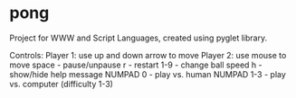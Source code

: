 # pong
Project for WWW and Script Languages, created using pyglet library.

Controls:
Player 1: use up and down arrow to move
Player 2: use mouse to move
space - pause/unpause
r - restart
1-9 - change ball speed
h - show/hide help message
NUMPAD 0 - play vs. human
NUMPAD 1-3 - play vs. computer (difficulty 1-3)

